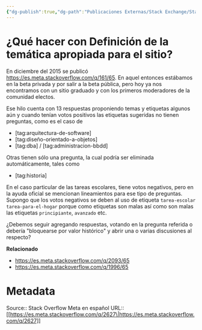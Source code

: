 ```yaml
---
{"dg-publish":true,"dg-path":"Publicaciones Externas/Stack Exchange/Stack Overflow en español/Stack Overflow en español Meta/es.meta.stackoverflow.com-2627.md","permalink":"/publicaciones-externas/stack-exchange/stack-overflow-en-espanol/stack-overflow-en-espanol-meta/es-meta-stackoverflow-com-2627/","title":"¿Qué hacer con Definición de la temática apropiada para el sitio?","hide":true,"noteIcon":"default","created":"2024-04-03T12:49:10.593-06:00","updated":"2024-04-05T16:44:02.089-06:00"}
---
```


# ¿Qué hacer con Definición de la temática apropiada para el sitio?

En diciembre del 2015 se publicó https://es.meta.stackoverflow.com/q/161/65. En aquel entonces estábamos en la beta privada y por salir a la beta pública, pero hoy ya nos encontramos con un sitio graduado y con los primeros moderadores de la comunidad electos.

Ese hilo cuenta con 13 respuestas proponiendo temas y etiquetas algunos aún y cuando tenían votos positivos las etiquetas sugeridas no tienen preguntas, como es el caso de 

- [tag:arquitectura-de-software]
- [tag:diseño-orientado-a-objetos]
- [tag:dba] / [tag:administracion-bbdd]

Otras tienen sólo una pregunta, la cual podría ser eliminada automáticamente, tales como 

- [tag:historia]

En el caso particular de las tareas escolares, tiene votos negativos, pero en la ayuda oficial se mencionan lineamientos para ese tipo de preguntas. Supongo que los votos negativos se deben al uso de etiqueta `tarea-escolar` `tarea-para-el-hogar` porque como etiquetas son malas así como son malas las etiquetas `principiante`, `avanzado` etc.

¿Debemos seguir agregando respuestas, votando en la pregunta referida o debería "bloquearse por valor histórico" y abrir una o varias discusiones al respecto?

**Relacionado**

- https://es.meta.stackoverflow.com/q/2093/65
- https://es.meta.stackoverflow.com/q/1996/65

# Metadata
Source:: Stack Overflow Meta en español
URL:: [[https://es.meta.stackoverflow.com/q/2627\|https://es.meta.stackoverflow.com/q/2627]]

